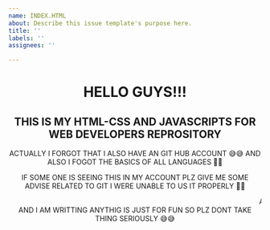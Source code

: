 ```yaml
---
name: INDEX.HTML
about: Describe this issue template's purpose here.
title: ''
labels: ''
assignees: ''

---
```


<!DOCTYPE html>
<HTML>
<BODY>
<CENTER><H1>HELLO GUYS!!!</H1></CENTER>
<CENTER><H2>THIS IS MY HTML-CSS AND JAVASCRIPTS FOR WEB DEVELOPERS REPROSITORY </H2></CENTER>
<CENTER>ACTUALLY I FORGOT THAT I ALSO HAVE AN GIT HUB ACCOUNT 😅😅 AND ALSO I FOGOT THE BASICS OF ALL LANGUAGES 🥲🥲</CENTER>
<CENTER><P>IF SOME ONE IS SEEING THIS IN MY ACCOUNT PLZ GIVE ME SOME ADVISE RELATED TO GIT I WERE UNABLE TO US IT PROPERLY 🥲🥲</P></CENTER>
<MARQUEE>AND ALSO PLZ DONT MIND IF MY COUMMUNICATION SKILLS IN ENGLISH LITTLE WEAK 🥲😅</MARQUEE>
<CENTER>AND I AM WRITTING ANYTHIG IS JUST FOR FUN SO PLZ DONT TAKE THING SERIOUSLY 😅😅</CENTER>
</BODY>
</HTML>
